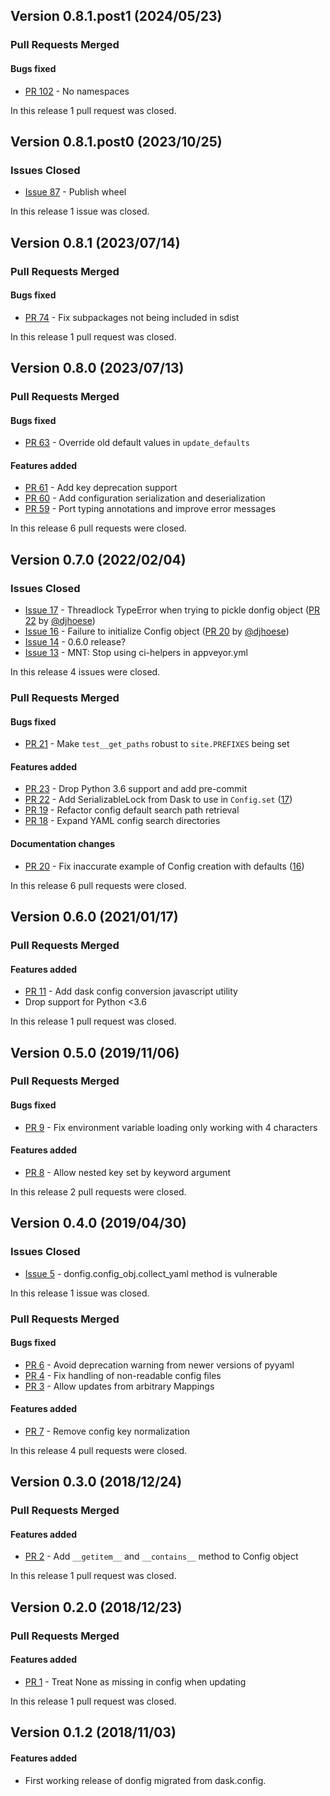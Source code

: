## Version 0.8.1.post1 (2024/05/23)

### Pull Requests Merged

#### Bugs fixed

* [PR 102](https://github.com/pytroll/donfig/pull/102) - No namespaces

In this release 1 pull request was closed.


## Version 0.8.1.post0 (2023/10/25)

### Issues Closed

* [Issue 87](https://github.com/pytroll/donfig/issues/87) - Publish wheel

In this release 1 issue was closed.


## Version 0.8.1 (2023/07/14)

### Pull Requests Merged

#### Bugs fixed

* [PR 74](https://github.com/pytroll/donfig/pull/74) - Fix subpackages not being included in sdist

In this release 1 pull request was closed.


## Version 0.8.0 (2023/07/13)

### Pull Requests Merged

#### Bugs fixed

* [PR 63](https://github.com/pytroll/donfig/pull/63) - Override old default values in `update_defaults`

#### Features added

* [PR 61](https://github.com/pytroll/donfig/pull/61) - Add key deprecation support
* [PR 60](https://github.com/pytroll/donfig/pull/60) - Add configuration serialization and deserialization
* [PR 59](https://github.com/pytroll/donfig/pull/59) - Port typing annotations and improve error messages

In this release 6 pull requests were closed.


## Version 0.7.0 (2022/02/04)

### Issues Closed

* [Issue 17](https://github.com/pytroll/donfig/issues/17) - Threadlock TypeError when trying to pickle donfig object ([PR 22](https://github.com/pytroll/donfig/pull/22) by [@djhoese](https://github.com/djhoese))
* [Issue 16](https://github.com/pytroll/donfig/issues/16) - Failure to initialize Config object ([PR 20](https://github.com/pytroll/donfig/pull/20) by [@djhoese](https://github.com/djhoese))
* [Issue 14](https://github.com/pytroll/donfig/issues/14) - 0.6.0 release?
* [Issue 13](https://github.com/pytroll/donfig/issues/13) - MNT: Stop using ci-helpers in appveyor.yml

In this release 4 issues were closed.

### Pull Requests Merged

#### Bugs fixed

* [PR 21](https://github.com/pytroll/donfig/pull/21) - Make `test__get_paths` robust to `site.PREFIXES` being set

#### Features added

* [PR 23](https://github.com/pytroll/donfig/pull/23) - Drop Python 3.6 support and add pre-commit
* [PR 22](https://github.com/pytroll/donfig/pull/22) - Add SerializableLock from Dask to use in `Config.set` ([17](https://github.com/pytroll/donfig/issues/17))
* [PR 19](https://github.com/pytroll/donfig/pull/19) - Refactor config default search path retrieval
* [PR 18](https://github.com/pytroll/donfig/pull/18) - Expand YAML config search directories

#### Documentation changes

* [PR 20](https://github.com/pytroll/donfig/pull/20) - Fix inaccurate example of Config creation with defaults ([16](https://github.com/pytroll/donfig/issues/16))

In this release 6 pull requests were closed.


## Version 0.6.0 (2021/01/17)

### Pull Requests Merged

#### Features added

* [PR 11](https://github.com/pytroll/donfig/pull/11) - Add dask config conversion javascript utility
* Drop support for Python <3.6

In this release 1 pull request was closed.


## Version 0.5.0 (2019/11/06)

### Pull Requests Merged

#### Bugs fixed

* [PR 9](https://github.com/pytroll/donfig/pull/9) - Fix environment variable loading only working with 4 characters

#### Features added

* [PR 8](https://github.com/pytroll/donfig/pull/8) - Allow nested key set by keyword argument

In this release 2 pull requests were closed.


## Version 0.4.0 (2019/04/30)

### Issues Closed

* [Issue 5](https://github.com/pytroll/donfig/issues/5) - donfig.config_obj.collect_yaml method is vulnerable

In this release 1 issue was closed.

### Pull Requests Merged

#### Bugs fixed

* [PR 6](https://github.com/pytroll/donfig/pull/6) - Avoid deprecation warning from newer versions of pyyaml
* [PR 4](https://github.com/pytroll/donfig/pull/4) - Fix handling of non-readable config files
* [PR 3](https://github.com/pytroll/donfig/pull/3) - Allow updates from arbitrary Mappings

#### Features added

* [PR 7](https://github.com/pytroll/donfig/pull/7) - Remove config key normalization

In this release 4 pull requests were closed.


## Version 0.3.0 (2018/12/24)

### Pull Requests Merged

#### Features added

* [PR 2](https://github.com/pytroll/donfig/pull/2) - Add ``__getitem__`` and ``__contains__`` method to Config object

In this release 1 pull request was closed.


## Version 0.2.0 (2018/12/23)

### Pull Requests Merged

#### Features added

* [PR 1](https://github.com/pytroll/donfig/pull/1) - Treat None as missing in config when updating

In this release 1 pull request was closed.

## Version 0.1.2 (2018/11/03)

#### Features added

* First working release of donfig migrated from dask.config.
